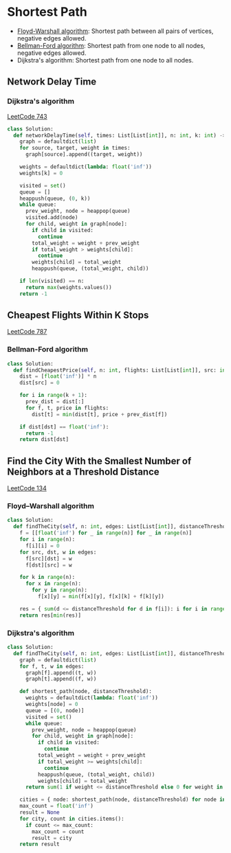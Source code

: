 # Shortest Path

- [Floyd-Warshall algorithm](https://www.youtube.com/watch?v=4OQeCuLYj-4): Shortest path between all pairs of vertices, negative edges allowed.
- [Bellman-Ford algorithm](https://oi-wiki.org/graph/shortest-path/#bellman-ford): Shortest path from one node to all nodes, negative edges allowed.
- Dijkstra's algorithm: Shortest path from one node to all nodes.

## Network Delay Time

### Dijkstra's algorithm

[LeetCode 743](https://leetcode.com/problems/network-delay-time/)

```py
class Solution:
  def networkDelayTime(self, times: List[List[int]], n: int, k: int) -> int:
    graph = defaultdict(list)
    for source, target, weight in times:
      graph[source].append((target, weight))

    weights = defaultdict(lambda: float('inf'))
    weights[k] = 0

    visited = set()
    queue = []
    heappush(queue, (0, k))
    while queue:
      prev_weight, node = heappop(queue)
      visited.add(node)
      for child, weight in graph[node]:
        if child in visited:
          continue
        total_weight = weight + prev_weight
        if total_weight > weights[child]:
          continue
        weights[child] = total_weight
        heappush(queue, (total_weight, child))

    if len(visited) == n:
      return max(weights.values())
    return -1
```

## Cheapest Flights Within K Stops

[LeetCode 787](https://leetcode.com/problems/cheapest-flights-within-k-stops/)

### Bellman-Ford algorithm

```py
class Solution:
  def findCheapestPrice(self, n: int, flights: List[List[int]], src: int, dst: int, k: int) -> int:
    dist = [float('inf')] * n
    dist[src] = 0

    for i in range(k + 1):
      prev_dist = dist[:]
      for f, t, price in flights:
        dist[t] = min(dist[t], price + prev_dist[f])

    if dist[dst] == float('inf'):
      return -1
    return dist[dst]
```

## Find the City With the Smallest Number of Neighbors at a Threshold Distance

[LeetCode 134](https://leetcode.com/problems/find-the-city-with-the-smallest-number-of-neighbors-at-a-threshold-distance/)

### Floyd–Warshall algorithm

```py
class Solution:
  def findTheCity(self, n: int, edges: List[List[int]], distanceThreshold: int) -> int:
    f = [[float('inf') for _ in range(n)] for _ in range(n)]
    for i in range(n):
      f[i][i] = 0
    for src, dst, w in edges:
      f[src][dst] = w
      f[dst][src] = w

    for k in range(n):
      for x in range(n):
        for y in range(n):
          f[x][y] = min(f[x][y], f[x][k] + f[k][y])

    res = { sum(d <= distanceThreshold for d in f[i]): i for i in range(n) }
    return res[min(res)]
```

### Dijkstra's algorithm

```py
class Solution:
  def findTheCity(self, n: int, edges: List[List[int]], distanceThreshold: int) -> int:
    graph = defaultdict(list)
    for f, t, w in edges:
      graph[f].append((t, w))
      graph[t].append((f, w))

    def shortest_path(node, distanceThreshold):
      weights = defaultdict(lambda: float('inf'))
      weights[node] = 0
      queue = [(0, node)]
      visited = set()
      while queue:
        prev_weight, node = heappop(queue)
        for child, weight in graph[node]:
          if child in visited:
            continue
          total_weight = weight + prev_weight
          if total_weight >= weights[child]:
            continue
          heappush(queue, (total_weight, child))
          weights[child] = total_weight
      return sum(1 if weight <= distanceThreshold else 0 for weight in weights.values())

    cities = { node: shortest_path(node, distanceThreshold) for node in range(n) }
    max_count = float('inf')
    result = None
    for city, count in cities.items():
      if count <= max_count:
        max_count = count
        result = city
    return result
```
